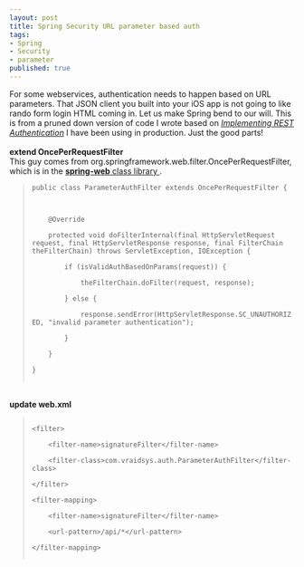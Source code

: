 ```yaml
---
layout: post
title: Spring Security URL parameter based auth
tags:
- Spring
- Security
- parameter
published: true
---
```

For some webservices, authentication needs to happen based on URL
parameters. That JSON client you built into your iOS app is not going to like
rando form login HTML coming in. Let us make Spring bend to our will. This is
from a pruned down version of code I wrote based on
<a href="http://www.objectpartners.com/2011/06/16/implementing-rest-authentication/">
    <i>Implementing REST Authentication</i></a> I have been using in production.
Just the good parts!<br />
<br />
<strong>extend OncePerRequestFilter</strong><br />
This guy comes from org.springframework.web.filter.OncePerRequestFilter, which
is in the
<a href="http://mvnrepository.com/artifact/org.springframework/spring-web">
    <b>spring-web</b> class library
</a>.
<blockquote>
<code>public class ParameterAuthFilter extends OncePerRequestFilter {<br />
<br />
&nbsp;&nbsp;&nbsp;&nbsp;@Override<br />
&nbsp;&nbsp;&nbsp;&nbsp;protected void doFilterInternal(final HttpServletRequest request, final HttpServletResponse response, final FilterChain theFilterChain) throws ServletException, IOException {<br />
&nbsp;&nbsp;&nbsp;&nbsp;&nbsp;&nbsp;&nbsp;&nbsp;if (isValidAuthBasedOnParams(request)) {<br />
&nbsp;&nbsp;&nbsp;&nbsp;&nbsp;&nbsp;&nbsp;&nbsp;&nbsp;&nbsp;&nbsp;&nbsp;theFilterChain.doFilter(request, response);<br />
&nbsp;&nbsp;&nbsp;&nbsp;&nbsp;&nbsp;&nbsp;&nbsp;} else {<br />
&nbsp;&nbsp;&nbsp;&nbsp;&nbsp;&nbsp;&nbsp;&nbsp;&nbsp;&nbsp;&nbsp;&nbsp;response.sendError(HttpServletResponse.SC_UNAUTHORIZED, "invalid parameter authentication");<br />
&nbsp;&nbsp;&nbsp;&nbsp;&nbsp;&nbsp;&nbsp;&nbsp;}<br />
&nbsp;&nbsp;&nbsp;&nbsp;}<br />
}<br />
</code>
</blockquote>
<br />
<strong>update web.xml</strong>
<blockquote>
<code>
&lt;filter&gt;<br />
&nbsp;&nbsp;&nbsp;&nbsp;&lt;filter-name&gt;signatureFilter&lt;/filter-name&gt;<br />
&nbsp;&nbsp;&nbsp;&nbsp;&lt;filter-class&gt;com.vraidsys.auth.ParameterAuthFilter&lt;/filter-class&gt;<br />
&lt;/filter&gt;<br />
&lt;filter-mapping&gt;<br />
&nbsp;&nbsp;&nbsp;&nbsp;&lt;filter-name&gt;signatureFilter&lt;/filter-name&gt;<br />
&nbsp;&nbsp;&nbsp;&nbsp;&lt;url-pattern&gt;/api/*&lt;/url-pattern&gt;<br />
&lt;/filter-mapping&gt;<br />
</code>
</blockquote>
<br />
